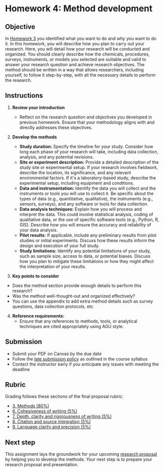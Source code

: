 # Homework 4: Method development

## Objective
In [Homework 3](https://aselshall.github.io/rm/hw/hw3) you identified what you want to do and why you want to do it. In this homework, you will describe how you plan to carry out your research. Here, you will detail how your research will be conducted and organized. You should clearly describe how the chemicals, procedures, surveys, instruments, or models you selected are suitable and valid to answer your research question and achieve research objectives. The method should be written in a way that allows researchers, including yourself, to follow it step-by-step, with all the necessary details to perform the research.

## Instructions

1. **Review your introduction**
   - Reflect on the research question and objectives you developed in previous homework. Ensure that your methodology aligns with and directly addresses these objectives.

2. **Develop the methods**
   - **Study duration:** Specify the timeline for your study. Consider how long each phase of your research will take, including data collection, analysis, and any potential revisions.
   - **Site or experiment description:** Provide a detailed description of the study site or experimental setup. If your research involves fieldwork, describe the location, its significance, and any relevant environmental factors. If it's a laboratory-based study, describe the experimental setup, including equipment and conditions.
   - **Data and instrumentation:** Identify the data you will collect and the instruments or tools you will use to collect it. Be specific about the types of data (e.g., quantitative, qualitative), the instruments (e.g., sensors, surveys), and any software or tools for data collection.
   - **Data analysis techniques:** Explain how you will process and interpret the data. This could involve statistical analysis, coding of qualitative data, or the use of specific software tools (e.g., Python, R, GIS). Describe how you will ensure the accuracy and reliability of your data analysis.
   - **Pilot results:** If applicable, include any preliminary results from pilot studies or initial experiments. Discuss how these results inform the design and execution of your full study.
   - **Study limitations:** Identify any potential limitations of your study, such as sample size, access to data, or potential biases. Discuss how you plan to mitigate these limitations or how they might affect the interpretation of your results.

3. **Key points to consider**
- Does the method section provide enough details to perform this research?
- Was the method well-thought-out and organized effectively?
- You can use the appendix to add extra method details such as survey questions, data collection protocols, etc. 

4. **Reference requirements:**
   - Ensure that any references to methods, tools, or analytical techniques are cited appropriately using AGU style.

## Submission
- Submit your PDF on Canvas by the due date
- Follow the [late submission policy](https://aselshall.github.io/rm#late-assignment-and-report-policy) as outlined in the course syllabus
- Contact the instructor early if you anticipate any issues with meeting the deadline

## Rubric 
Grading follows these sections of the final proposal rubric:
- [3. Methods (80%)](https://aselshall.github.io/rm/hw/proposal-rubric#3-methods)
- [6. Cohesiveness of writing (5%)](https://aselshall.github.io/rm/hw/proposal-rubric#6-cohesiveness-of-writing)
- [7. Depth, clarity and rigorousness of writing (5%)](https://aselshall.github.io/rm/hw/proposal-rubric#7-depth-clarity-and-rigorousness-of-writing)
- [8. Citation and source integration (5%)](https://aselshall.github.io/rm/hw/proposal-rubric#8-citation-and-source-integration)
- [9. Language clarity and precision (5%)](https://aselshall.github.io/rm/hw/proposal-rubric#9-language-clarity-and-precision)

## Next step
This assignment lays the groundwork for your upcoming [research proposal](https://aselshall.github.io/rm/hw/proposal-hw) by helping you to develop the methods. Your next step is to prepare your research proposal and presentation. 

